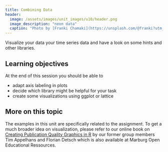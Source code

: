 ```yaml
---
title: Combining Data
header:
  image: /assets/images/unit_images/u10/header.png
  image_description: "neon data"
  caption: "Photo by [Franki Chamaki](https://unsplash.com/@franki?utm_source=unsplash&amp;utm_medium=referral&amp;utm_content=creditCopyText) [from unsplash](https://unsplash.com/s/photos/data?utm_source=unsplash&amp;utm_medium=referral&amp;utm_content=creditCopyText)"
---
```


Visualize your data  your time series data and have a look on some hints and other libraries.

<!--more-->

## Learning objectives
At the end of this session you should be able to
* adapt axis labeling in plots
* decide which library might be helpful for your task
* create some visualizations using ggplot or lattice


## More on this topic
The examples in this unit are specifically related to the assignment. To get a much broader idea on visualization, please refer to our online book on [Creating Publication Quality Graphics in R](https://oer.uni-marburg.de/data/mriliasmooc/lm_data/lm_1901/index.html) by our former group members Tim Appelhans and Florian Detsch which is also available at Marburg Open Educational Ressources.
